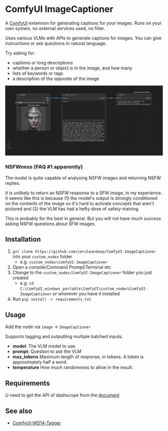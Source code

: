 # ComfyUI ImageCaptioner

A [ComfyUI](https://github.com/comfyanonymous/ComfyUI) extension for generating captions for your images. Runs on your own system, no external services used, no filter.

Uses various VLMs with APIs to generate captions for images. You can give instructions or ask questions in natural language. 

Try asking for:

* captions or long descriptions
* whether a person or object is in the image, and how many
* lists of keywords or tags
* a description of the opposite of the image

![image_captioner](assets/workflow.png)

### NSFWness (FAQ #1 apparently)

The model is quite capable of analysing NSFW images and returning NSFW replies. 

It is unlikely to return an NSFW response to a SFW image, in my experience.
It seems like this is because (1) the model's output is strongly conditioned on 
the contents of the image so it's hard
to activate concepts that aren't pictured and 
(2) the VLM has had a hefty dose of safety-training.

This is probably for the best in general.  But you will not have much success asking NSFW questions about SFW images.

## Installation
1. `git clone https://github.com/ceruleandeep/ComfyUI-ImageCaptioner` into your `custom_nodes` folder 
    - e.g. `custom_nodes\ComfyUI-ImageCaptioner`  
2. Open a console/Command Prompt/Terminal etc
3. Change to the `custom_nodes/ComfyUI-ImageCaptioner` folder you just created 
    - e.g. `cd C:\ComfyUI_windows_portable\ComfyUI\custom_nodes\ComfyUI-ImageCaptioner` or wherever you have it installed
4. Run `pip install -r requirements.txt`

## Usage
Add the node via `image` -> `ImageCaptioner`  

Supports tagging and outputting multiple batched inputs.  
- **model**: The VLM model to use. 
- **prompt**: Question to ask the VLM
- **max_tokens** Maximum length of response, in tokens. A token is approximately half a word.
- **temperature** How much randomness to allow in the result.

## Requirements
U need to get the API of dashscope from the [document](https://help.aliyun.com/zh/dashscope/developer-reference/acquisition-and-configuration-of-api-key?spm=a2c4g.11186623.0.0.7a32fa70GIg3tt)

## See also

* [ComfyUI-WD14-Tagger](https://github.com/pythongosssss/ComfyUI-WD14-Tagger)
